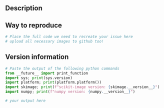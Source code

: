 ## Description

<!--
(Note: for guidance on how to use `scikit-image`, please post instead on https://forum.image.sc/tag/scikit-image)
-->

## Way to reproduce
```python
# Place the full code we need to recreate your issue here
# upload all necessary images to github too!
```


## Version information
```python
# Paste the output of the following python commands
from __future__ import print_function
import sys; print(sys.version)
import platform; print(platform.platform())
import skimage; print(f"scikit-image version: {skimage.__version__}")
import numpy; print(f"numpy version: {numpy.__version__}")
```

```python
# your output here

```
